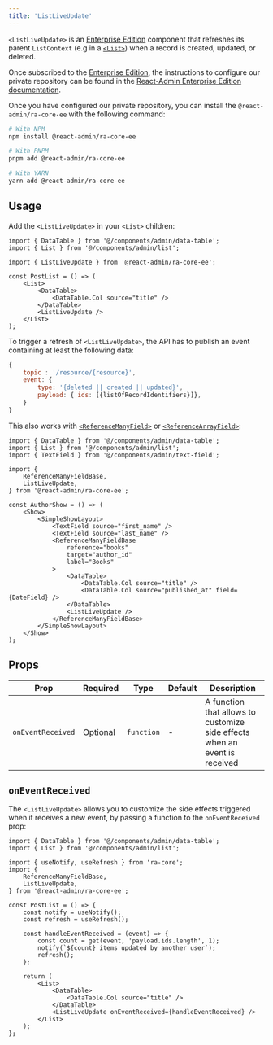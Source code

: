 ```yaml
---
title: 'ListLiveUpdate'
---
```


`<ListLiveUpdate>` is an [Enterprise Edition](https://react-admin-ee.marmelab.com) component that refreshes its parent `ListContext` (e.g in a [`<List>`](./List.md)) when a record is created, updated, or deleted.

Once subscribed to the [Enterprise Edition](https://marmelab.com/ra-enterprise/), the instructions to configure our private repository can be found in the [React-Admin Enterprise Edition documentation](https://react-admin-ee.marmelab.com/setup).

Once you have configured our private repository, you can install the `@react-admin/ra-core-ee` with the following command:

```bash
# With NPM
npm install @react-admin/ra-core-ee

# With PNPM
pnpm add @react-admin/ra-core-ee

# With YARN
yarn add @react-admin/ra-core-ee
```

## Usage

Add the `<ListLiveUpdate>` in your `<List>` children:

```tsx
import { DataTable } from '@/components/admin/data-table';
import { List } from '@/components/admin/list';

import { ListLiveUpdate } from '@react-admin/ra-core-ee';

const PostList = () => (
    <List>
        <DataTable>
            <DataTable.Col source="title" />
        </DataTable>
        <ListLiveUpdate />
    </List>
);
```

To trigger a refresh of `<ListLiveUpdate>`, the API has to publish an event containing at least the following data:

```js
{
    topic : '/resource/{resource}',
    event: {
        type: '{deleted || created || updated}',
        payload: { ids: [{listOfRecordIdentifiers}]},
    }
}
```

This also works with [`<ReferenceManyField>`](./ReferenceManyField.md) or [`<ReferenceArrayField>`](./ReferenceArrayField.md):

```tsx
import { DataTable } from '@/components/admin/data-table';
import { List } from '@/components/admin/list';
import { TextField } from '@/components/admin/text-field';

import {
    ReferenceManyFieldBase,
    ListLiveUpdate,
} from '@react-admin/ra-core-ee';

const AuthorShow = () => (
    <Show>
        <SimpleShowLayout>
            <TextField source="first_name" />
            <TextField source="last_name" />
            <ReferenceManyFieldBase
                reference="books"
                target="author_id"
                label="Books"
            >
                <DataTable>
                    <DataTable.Col source="title" />
                    <DataTable.Col source="published_at" field={DateField} />
                </DataTable>
                <ListLiveUpdate />
            </ReferenceManyFieldBase>
        </SimpleShowLayout>
    </Show>
);
```

## Props

| Prop              | Required | Type       | Default | Description                                                                |
| ----------------- | -------- | ---------- | ------- | -------------------------------------------------------------------------- |
| `onEventReceived` | Optional | `function` | -       | A function that allows to customize side effects when an event is received |

## `onEventReceived`

The `<ListLiveUpdate>` allows you to customize the side effects triggered when it receives a new event, by passing a function to the `onEventReceived` prop:

```tsx
import { DataTable } from '@/components/admin/data-table';
import { List } from '@/components/admin/list';

import { useNotify, useRefresh } from 'ra-core';
import {
    ReferenceManyFieldBase,
    ListLiveUpdate,
} from '@react-admin/ra-core-ee';

const PostList = () => {
    const notify = useNotify();
    const refresh = useRefresh();

    const handleEventReceived = (event) => {
        const count = get(event, 'payload.ids.length', 1);
        notify(`${count} items updated by another user`);
        refresh();
    };

    return (
        <List>
            <DataTable>
                <DataTable.Col source="title" />
            </DataTable>
            <ListLiveUpdate onEventReceived={handleEventReceived} />
        </List>
    );
};
```
